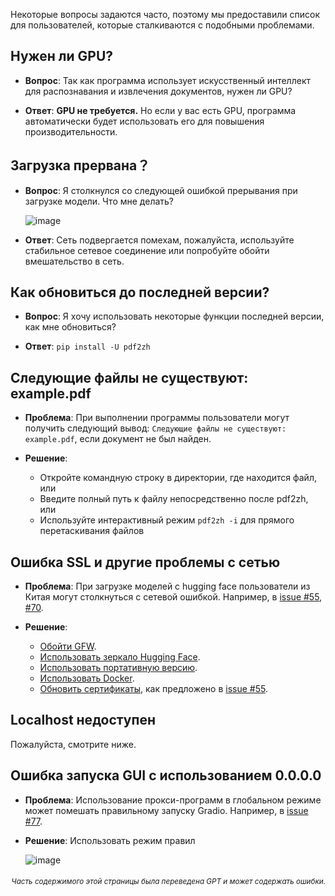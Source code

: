 Некоторые вопросы задаются часто, поэтому мы предоставили список для пользователей, которые сталкиваются с подобными проблемами.

## Нужен ли GPU?
- **Вопрос**:
Так как программа использует искусственный интеллект для распознавания и извлечения документов, нужен ли GPU?

- **Ответ**:
**GPU не требуется.** Но если у вас есть GPU, программа автоматически будет использовать его для повышения производительности.

## Загрузка прервана？
- **Вопрос**:
Я столкнулся со следующей ошибкой прерывания при загрузке модели. Что мне делать?

  ![image](https://github.com/user-attachments/assets/3c4eed44-3d9b-4e2f-a224-a58edca718c2)

- **Ответ**:
Сеть подвергается помехам, пожалуйста, используйте стабильное сетевое соединение или попробуйте обойти вмешательство в сеть.

## Как обновиться до последней версии?
- **Вопрос**:
Я хочу использовать некоторые функции последней версии, как мне обновиться?

- **Ответ**:
`pip install -U pdf2zh`


## Следующие файлы не существуют: example.pdf
- **Проблема**:
При выполнении программы пользователи могут получить следующий вывод: `Следующие файлы не существуют: example.pdf`, если документ не был найден.

- **Решение**:
  - Откройте командную строку в директории, где находится файл, или
  - Введите полный путь к файлу непосредственно после pdf2zh, или
  - Используйте интерактивный режим `pdf2zh -i` для прямого перетаскивания файлов


## Ошибка SSL и другие проблемы с сетью
- **Проблема**:
При загрузке моделей с hugging face пользователи из Китая могут столкнуться с сетевой ошибкой. Например, в [issue #55](https://github.com/PDFMathTranslate/PDFMathTranslate-next/issues/55), [#70](https://github.com/PDFMathTranslate/PDFMathTranslate-next/issues/70).

- **Решение**:
  - [Обойти GFW](https://github.com/clash-verge-rev/clash-verge-rev).
  - [Использовать зеркало Hugging Face](https://hf-mirror.com/).
  - [Использовать портативную версию](https://github.com/PDFMathTranslate/PDFMathTranslate-next?tab=readme-ov-file#method-ii-portable).
  - [Использовать Docker](https://github.com/PDFMathTranslate/PDFMathTranslate-next#docker).
  - [Обновить сертификаты](https://stackoverflow.com/questions/51925384/unable-to-get-local-issuer-certificate-when-using-requests), как предложено в [issue #55](https://github.com/PDFMathTranslate/PDFMathTranslate-next/issues/55).

## Localhost недоступен
Пожалуйста, смотрите ниже.

## Ошибка запуска GUI с использованием 0.0.0.0
- **Проблема**:
Использование прокси-программ в глобальном режиме может помешать правильному запуску Gradio. Например, в [issue #77](https://github.com/PDFMathTranslate/PDFMathTranslate-next/issues/77).

- **Решение**:
Использовать режим правил

  ![image](https://github.com/user-attachments/assets/b1f2b16a-eb6a-4c03-995c-332ef1d82c96)

<div align="right"> 
<h6><small>Часть содержимого этой страницы была переведена GPT и может содержать ошибки.</small></h6>